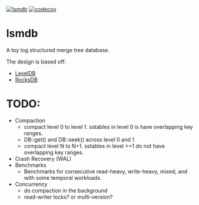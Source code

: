 [![lsmdb](https://github.com/adamlesinski/lsmdb/actions/workflows/rust.yml/badge.svg)](https://github.com/adamlesinski/lsmdb/actions/workflows/rust.yml) [![codecov](https://codecov.io/github/vardhan/lsmdb/graph/badge.svg?token=Dtb9glS5dO)](https://codecov.io/github/vardhan/lsmdb)

# lsmdb
A toy log structured merge tree database.

The design is based off:
- [LevelDB](https://github.com/google/leveldb/blob/main/doc/impl.md)
- [RocksDB](https://artem.krylysov.com/blog/2023/04/19/how-rocksdb-works/)

# TODO:
- Compaction
  * compact level 0 to level 1. sstables in level 0 is have overlapping key ranges.
  * DB::get() and DB::seek() across level 0 and 1
  * compact level N to N+1. sstables in level >=1 do not have overlapping key ranges.
- Crash Recovery (WAL)
- Benchmarks
  * Benchmarks for consecutive read-heavy, write-heavy,
    mixed, and with some temporal workloads.
- Concurrency
  * do compaction in the background
  * read-writer locks? or multi-version?
